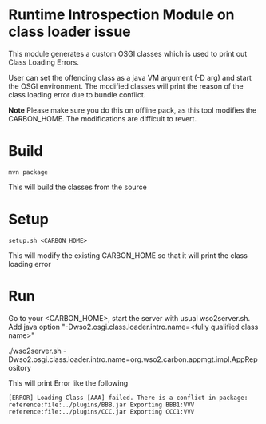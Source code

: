 Runtime Introspection Module on class loader issue
==================================================

This module generates a custom OSGI classes which is used to print out Class Loading Errors.

User can set the offending class as a java VM argument (-D arg) and start the OSGI environment.
The modified classes will print the reason of the class loading error due to bundle conflict.

**Note** Please make sure you do this on offline pack, as this tool modifies the CARBON_HOME. The modifications are difficult to revert.

Build
=====

    mvn package
This will build the classes from the source

Setup
=====

    setup.sh <CARBON_HOME>

This will modify the existing CARBON_HOME so that it will print the class loading error

Run
===

Go to your \<CARBON_HOME\>, start the server with usual wso2server.sh. Add java option "-Dwso2.osgi.class.loader.intro.name=\<fully qualified class name\>"


   ./wso2server.sh -Dwso2.osgi.class.loader.intro.name=org.wso2.carbon.appmgt.impl.AppRepository


This will print Error like the following

    [ERROR] Loading Class [AAA] failed. There is a conflict in package: reference:file:../plugins/BBB.jar Exporting BBB1:VVV
    reference:file:../plugins/CCC.jar Exporting CCC1:VVV